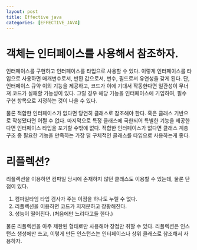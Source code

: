 ```yaml
---
layout: post
title: Effective java
categories: [EFFECTIVE_JAVA]
---
```


# 객체는 인터페이스를 사용해서 참조하자.

인터페이스를 구현하고 인터페이스를 타입으로 사용할 수 있다. 이렇게 인터페이스를 타입으로 사용하면 매개변수로서, 반환 값으로서, 변수, 필드로서 유연성을 갖게 된다.
단, 인터페이스 규약 이외 기능을 제공하고, 코드가 이에 기대서 작동한다면 일관성이 무너져 코드가 실패할 가능성이 있다. 그럴 경우 해당 기능을 인터페이스에 
기입하여, 필수 구현 항목으로 지정하는 것이 나을 수 있다. 

물론 적합한 인터페이스가 없다면 당연히 클래스로 참조해야 한다. 혹은 클래스 기반으로 작성됐다면 어쩔 수 없다. 마지막으로 특정 클래스에 국한되어 특별한 기능을
제공한다면 인터페이스 타입을 포기할 수밖에 없다. 적합한 인터페이스가 없다면 클래스 계층 구조 중 필요한 기능을 만족하는 가장 덜 구체적인 클래스를 타입으로 사용하는게 좋다.


# 리플렉션?

리플렉션을 이용하면 컴파일 당시에 존재하지 않던 클래스도 이용할 수 있는데, 물론 단점이 있다.

1. 컴파일타임 타입 검사가 주는 이점을 하나도 누릴 수 없다.
2. 리플렉션을 이용하면 코드가 지저분하고 장황해진다.
3. 성능이 떨어진다. (처음에만 느리다고들 한다.)

물론 리플렉션을 아주 제한된 형태로만 사용해야 장점만 취할 수 있다. 리플렉션은 인스턴스 생성에만 쓰고, 이렇게 만든 인스턴스는 인터페이스나 상위 클래스로 참조해서 사용하자.